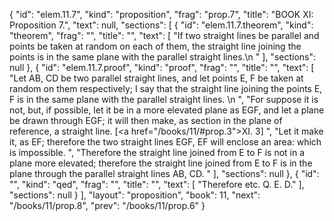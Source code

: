 {
  "id": "elem.11.7",
  "kind": "proposition",
  "frag": "prop.7",
  "title": "BOOK XI: Proposition 7.",
  "text": null,
  "sections": [
    {
      "id": "elem.11.7.theorem",
      "kind": "theorem",
      "frag": "",
      "title": "",
      "text": [
        "If two straight lines be parallel and points be taken at random on each of them, the straight line joining the points is in the same plane with the parallel straight lines.\n      "
      ],
      "sections": null
    },
    {
      "id": "elem.11.7.proof",
      "kind": "proof",
      "frag": "",
      "title": "",
      "text": [
        "Let AB, CD be two parallel straight lines, and let points E, F be taken at random on them respectively; I say that the straight line joining the points E, F is in the same plane with the parallel straight lines. \n      ",
        "For suppose it is not, but, if possible, let it be in a more elevated plane as EGF, and let a plane be drawn through EGF; it will then make, as section in the plane of reference, a straight line. [<a href=\"/books/11/#prop.3\">XI. 3</a>] ",
        "Let it make it, as EF; therefore the two straight lines EGF, EF will enclose an area: which is impossible. ",
        "Therefore the straight line joined from E to F is not in a plane more elevated; therefore the straight line joined from E to F is in the plane through the parallel straight lines AB, CD. "
      ],
      "sections": null
    },
    {
      "id": "",
      "kind": "qed",
      "frag": "",
      "title": "",
      "text": [
        "Therefore etc. Q. E. D."
      ],
      "sections": null
    }
  ],
  "layout": "proposition",
  "book": 11,
  "next": "/books/11/prop.8",
  "prev": "/books/11/prop.6"
}
